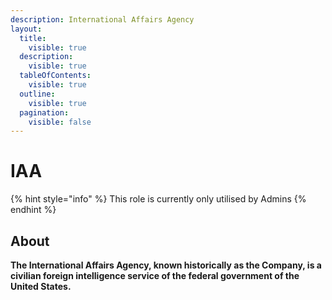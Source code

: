 ```yaml
---
description: International Affairs Agency
layout:
  title:
    visible: true
  description:
    visible: true
  tableOfContents:
    visible: true
  outline:
    visible: true
  pagination:
    visible: false
---
```


# IAA

{% hint style="info" %}
This role is currently only utilised by Admins
{% endhint %}

## About

**The International Affairs Agency, known historically as the Company, is a civilian foreign intelligence service of the federal government of the United States.**
